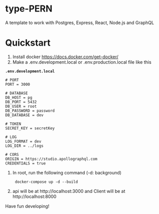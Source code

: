 # type-PERN

A template to work with Postgres, Express, React, Node.js and GraphQL

# Quickstart

1. Install docker https://docs.docker.com/get-docker/
1. Make a .env.development.local or .env.production.local file like this

**`.env.development.local`**
```
# PORT
PORT = 3000

# DATABASE
DB_HOST = pg
DB_PORT = 5432
DB_USER = root
DB_PASSWORD = password
DB_DATABASE = dev

# TOKEN
SECRET_KEY = secretKey

# LOG
LOG_FORMAT = dev
LOG_DIR = ../logs

# CORS
ORIGIN = https://studio.apollographql.com
CREDENTIALS = true
```

1. In root, run the following command (-d: background)

        docker-compose up -d --build

1. api will be at http://localhost:3000 and Client will be at http://localhost:8000

Have fun developing!
